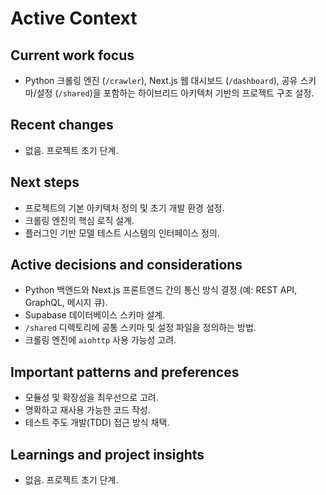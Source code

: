 # Active Context

## Current work focus
- Python 크롤링 엔진 (`/crawler`), Next.js 웹 대시보드 (`/dashboard`), 공유 스키마/설정 (`/shared`)을 포함하는 하이브리드 아키텍처 기반의 프로젝트 구조 설정.

## Recent changes
- 없음. 프로젝트 초기 단계.

## Next steps
- 프로젝트의 기본 아키텍처 정의 및 초기 개발 환경 설정.
- 크롤링 엔진의 핵심 로직 설계.
- 플러그인 기반 모델 테스트 시스템의 인터페이스 정의.

## Active decisions and considerations
- Python 백엔드와 Next.js 프론트엔드 간의 통신 방식 결정 (예: REST API, GraphQL, 메시지 큐).
- Supabase 데이터베이스 스키마 설계.
- `/shared` 디렉토리에 공통 스키마 및 설정 파일을 정의하는 방법.
- 크롤링 엔진에 `aiohttp` 사용 가능성 고려.

## Important patterns and preferences
- 모듈성 및 확장성을 최우선으로 고려.
- 명확하고 재사용 가능한 코드 작성.
- 테스트 주도 개발(TDD) 접근 방식 채택.

## Learnings and project insights
- 없음. 프로젝트 초기 단계.
